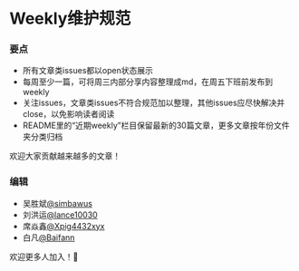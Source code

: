 # Weekly维护规范

### 要点
- 所有文章类issues都以open状态展示
- 每周至少一篇，可将周三内部分享内容整理成md，在周五下班前发布到weekly
- 关注issues，文章类issues不符合规范加以整理，其他issues应尽快解决并close，以免影响读者阅读
- README里的“近期weekly”栏目保留最新的30篇文章，更多文章按年份文件夹分类归档

欢迎大家贡献越来越多的文章！

### 编辑
- 吴胜斌[@simbawus](https://github.com/simbawus)
- 刘洪运[@lance10030](https://github.com/lance10030)
- 席焱鑫[@Xpig4432xyx](https://github.com/Xpig4432xyx)
- 白凡[@Baifann](https://github.com/Baifann)

欢迎更多人加入！👏

